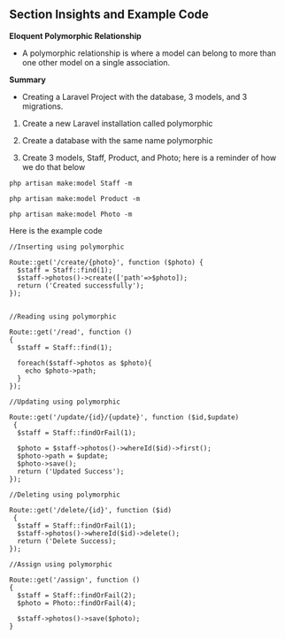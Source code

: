 ## Section Insights and Example Code 

**Eloquent Polymorphic Relationship**

- A polymorphic relationship is where a model can belong to more than one other model on a single association.

**Summary**

- Creating a Laravel Project with the database, 3 models, and 3 migrations.

1. Create a new Laravel installation called polymorphic

2. Create a database with the same name polymorphic

3. Create 3 models, Staff, Product, and Photo; here is a reminder of how we do that below

`php artisan make:model Staff -m `

`php artisan make:model Product -m`

`php artisan make:model Photo -m`

Here is the example code 


```
//Inserting using polymorphic

Route::get('/create/{photo}', function ($photo) {
  $staff = Staff::find(1);
  $staff->photos()->create(['path'=>$photo]);
  return ('Created successfully');
});


//Reading using polymorphic

Route::get('/read', function () 
{
  $staff = Staff::find(1);

  foreach($staff->photos as $photo){
    echo $photo->path;
  }
});

//Updating using polymorphic

Route::get('/update/{id}/{update}', function ($id,$update)
 {
  $staff = Staff::findOrFail(1);

  $photo = $staff->photos()->whereId($id)->first();
  $photo->path = $update;
  $photo->save();
  return ('Updated Success');
});

//Deleting using polymorphic

Route::get('/delete/{id}', function ($id)
 {
  $staff = Staff::findOrFail(1);
  $staff->photos()->whereId($id)->delete();
  return ('Delete Success);
});

//Assign using polymorphic

Route::get('/assign', function () 
{
  $staff = Staff::findOrFail(2);
  $photo = Photo::findOrFail(4);

  $staff->photos()->save($photo);
}







